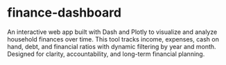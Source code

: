 # finance-dashboard
An interactive web app built with Dash and Plotly to visualize and analyze household finances over time. This tool tracks income, expenses, cash on hand, debt, and financial ratios with dynamic filtering by year and month. Designed for clarity, accountability, and long-term financial planning.
